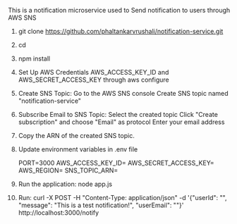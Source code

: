 This is a notification microservice used to Send notification to users through AWS SNS

1. git clone https://github.com/phaltankarvrushali/notification-service.git
2. cd <repo-name>
3. npm install
4. Set Up AWS Credentials AWS_ACCESS_KEY_ID and AWS_SECRET_ACCESS_KEY through aws configure
5. Create SNS Topic:
    Go to the AWS SNS console
    Create SNS topic named "notification-service"
6. Subscribe Email to SNS Topic:
    Select the created topic
    Click "Create subscription" and choose "Email" as protocol
    Enter your email address
7. Copy the ARN of the created SNS topic.
8. Update environment variables in .env file

    PORT=3000
    AWS_ACCESS_KEY_ID=
    AWS_SECRET_ACCESS_KEY=
    AWS_REGION=
    SNS_TOPIC_ARN=

9.  Run the application: node app.js
10. Run: curl -X POST -H "Content-Type: application/json" -d '{"userId": "<user>", "message": "This is a test notification!", "userEmail": "<user-email>"}' http://localhost:3000/notify
